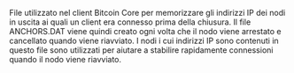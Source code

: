 File utilizzato nel client Bitcoin Core per memorizzare gli indirizzi IP dei nodi in uscita ai quali un client era connesso prima della chiusura. Il file ANCHORS.DAT viene quindi creato ogni volta che il nodo viene arrestato e cancellato quando viene riavviato. I nodi i cui indirizzi IP sono contenuti in questo file sono utilizzati per aiutare a stabilire rapidamente connessioni quando il nodo viene riavviato.